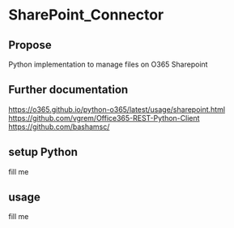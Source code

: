 # SharePoint_Connector
## Propose
Python implementation to manage files on O365 Sharepoint

## Further documentation
https://o365.github.io/python-o365/latest/usage/sharepoint.html
https://github.com/vgrem/Office365-REST-Python-Client
https://github.com/bashamsc/

## setup Python
fill me

## usage
fill me